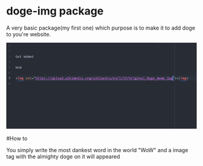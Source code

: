 # doge-img package

A very basic package(my first one) which purpose is to make it to add doge to you're website.

![A screenshot of your package](/res/pic.png)


#How to

You simply write the most dankest word in the world "WoW" and a image tag with the almighty doge on it will appeared
